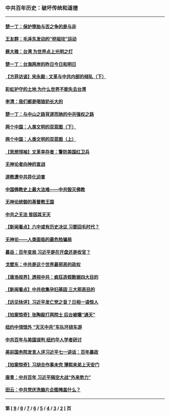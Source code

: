### 中共百年历史：破坏传统和道德
---
#### [楚一丁：保护堕胎与否之争的是与非](../../pages/nf1176114/n13815642.md?11050430) 
#### [王友群：毛泽东发动的“挖祖坟”运动](../../pages/nf1176114/n13723639.md?11050430) 
#### [蔡大雅：台湾 为世界点上光明之灯](../../pages/nf1176114/n13531530.md?11050430) 
#### [楚一丁：台海两岸的昨日今日和明日](../../pages/nf1176114/n13531468.md?11050430) 
#### [【方菲访谈】宋永毅 : 文革与中共内部的倾轧（下）](../../pages/nf1176114/n13486836.md?11050430) 
#### [彩虹护守的土地 为什么世界不能失去台湾](../../pages/nf1176114/n13476849.md?11050430) 
#### [李清：我们都是喝狼奶长大的](../../pages/nf1176114/n13471478.md?11050430) 
#### [楚一丁：与中山之路背道而驰的中共强权之路](../../pages/nf1176114/n13437270.md?11050430) 
#### [两个中国：人类文明的双蓝图（下）](../../pages/nf1176114/n13423132.md?11050430) 
#### [两个中国：人类文明的双蓝图（上）](../../pages/nf1176114/n13422687.md?11050430) 
#### [【思想领袖】文革幸存者：警防美国红卫兵](../../pages/nf1176114/n13339289.md?11050430) 
#### [无神论者向神的宣战](../../pages/nf1176114/n13281535.md?11050430) 
#### [道教遭中共异化迫害](../../pages/nf1176114/n13281463.md?11050430) 
#### [中国佛教史上最大法难——中共毁灭佛教](../../pages/nf1176114/n13281397.md?11050430) 
#### [无神论统御的基督教王国](../../pages/nf1176114/n13281280.md?11050430) 
#### [中共之无法 皆因其无天](../../pages/nf1176114/n13281088.md?11050430) 
#### [【新闻看点】六中或有历史决议 习要回毛时代？](../../pages/nf1176114/n13222895.md?11050430) 
#### [无神论——人类面临的最危险骗局](../../pages/nf1176114/n13196137.md?11050430) 
#### [慕岳：百年变局 习近平是在开盘还是收官？](../../pages/nf1176114/n13206516.md?11050430) 
#### [戈壁东：中共是这个世界最邪恶的政权](../../pages/nf1176114/n13085641.md?11050430) 
#### [【唐浩视界】透视中共：疯狂造假数据四大目的](../../pages/nf1176114/n13080590.md?11050430) 
#### [【新闻看点】中共收集孕妇基因 三大邪恶目的](../../pages/nf1176114/n13077182.md?11050430) 
#### [【远见快评】习近平发亡党之音？日相一语惊人](../../pages/nf1176114/n13074809.md?11050430) 
#### [【拍案惊奇】张陶殴打两院士 后台被曝“通天”](../../pages/nf1176114/n13070496.md?11050430) 
#### [纽约中领馆外 “天灭中共”车队环绕车游](../../pages/nf1176114/n13070693.md?11050430) 
#### [中共百年与美国误判 纽约华人学者研讨](../../pages/nf1176114/n13067969.md?11050430) 
#### [美前国务院发言人评习近平七一讲话：百年暴政](../../pages/nf1176114/n13066986.md?11050430) 
#### [【拍案惊奇】习胡合作事未完 薄熙来弟上天安门](../../pages/nf1176114/n13065867.md?11050430) 
#### [唐青：中共百年 习近平隔空大战“外来势力”](../../pages/nf1176114/n13065976.md?11050430) 
#### [田云：中共党庆洗脑片企图掩盖什么？](../../pages/nf1176114/n13064395.md?11050430) 

---
#### 第 [ [9](./9.md?11050430) / [8](./8.md?11050430) / [7](./7.md?11050430) / [6](./6.md?11050430) / [5](./5.md?11050430) / [4](./4.md?11050430) / [3](./3.md?11050430) / [2](./2.md?11050430) ] 页
